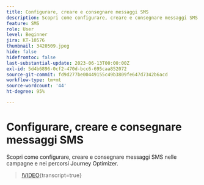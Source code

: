 ```yaml
---
title: Configurare, creare e consegnare messaggi SMS
description: Scopri come configurare, creare e consegnare messaggi SMS nelle campagne e nei percorsi Journey Optimizer.
feature: SMS
role: User
level: Beginner
jira: KT-10576
thumbnail: 3420509.jpeg
hide: false
hidefromtoc: false
last-substantial-update: 2023-06-13T00:00:00Z
exl-id: 5d4b6896-0cf2-470d-bcc6-695caa852072
source-git-commit: fd9d277be00449155c49b3809fe647d7342b6acd
workflow-type: tm+mt
source-wordcount: '44'
ht-degree: 95%

---
```


# Configurare, creare e consegnare messaggi SMS

Scopri come configurare, creare e consegnare messaggi SMS nelle campagne e nei percorsi Journey Optimizer.

>[!VIDEO](https://video.tv.adobe.com/v/3420509?quality=12&learn=on){transcript=true}

